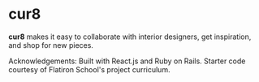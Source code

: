 # cur8

**cur8** makes it easy to collaborate with interior designers, get inspiration, and shop for new pieces. 

Acknowledgements: Built with React.js and Ruby on Rails. Starter code courtesy of Flatiron School's project curriculum.
